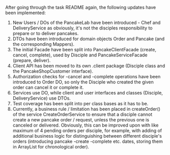 After going through the task README again, the following updates have been implemented:

1. New Users / DOs of the PancakeLab have been introduced - Chef and DeliveryService as obviously,
   it's not the disciples responsibility to prepare or to deliver pancakes.
2. DTOs have been introduced for domain objects Order and Pancake (and the corresponding Mappers).
3. The initial Facade have been split into PancakeClientFacade (create, cancel, complete), used by Disciple 
   and PancakeServiceFacade (prepare, deliver).
4. Client API has been moved to its own .client package (Disciple class and the PancakeShopCustomer interface).
5. Authorization checks for -cancel and -complete operations have been introduced to Order DO, 
   so only the Disciple who created the given order can cancel it or complete it.
6. Services use DO, while client and user interfaces and classes (Disciple, DeliveryService) use DTOs.
7. Test coverage has been split into per class bases as it has to be.
8. Currently, a business rule / limitation has been placed in createOrder() of the service CreateOrderService
   to ensure that a disciple cannot create a new pancake order / request, unless the previous one is canceled
   or delivered. Obviously, this can be improved upon with like maximum of 4 pending orders per disciple, for
   example, with adding of additional business logic for distinguishing between different disciple's orders 
   (introducing pancake -create -complete etc. dates, storing them in ArrayList for chronological order).